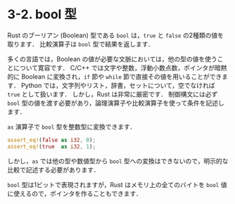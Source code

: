# 3-2. bool 型
Rust のブーリアン (Boolean) 型である ```bool``` は，```true``` と ```false``` の2種類の値を取ります．
比較演算子は ```bool``` 型で結果を返します．

多くの言語では，Boolean の値が必要な文脈においては，他の型の値を使うことについて寛容です．
C/C++ では文字や整数，浮動小数点数，ポインタが暗黙的に Boolean に変換され，```if``` 節や ```while``` 節で直接その値を用いることができます．
Python では，文字列やリスト，辞書，セットについて，空でなければ ```true``` として扱います．
しかし，Rust は非常に厳密です．
制御構文には必ず ```bool``` 型の値を渡す必要があり，論理演算子や比較演算子を使って条件を記述します．

```as``` 演算子で ```bool``` 型を整数型に変換できます．

```rust
assert_eq!(false as i32, 0);
assert_eq!(true  as i32, 1);
```

しかし，```as``` では他の型や数値型から ```bool``` 型への変換はできないので，明示的な比較で記述する必要があります．

```bool``` 型は1ビットで表現されますが，Rust はメモリ上の全てのバイトを ```bool``` 値に使えるので，ポインタを作ることもできます．